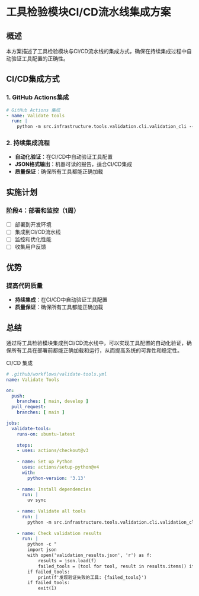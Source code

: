 # 工具检验模块CI/CD流水线集成方案

## 概述

本方案描述了工具检验模块与CI/CD流水线的集成方式，确保在持续集成过程中自动验证工具配置的正确性。

## CI/CD集成方式

### 1. GitHub Actions集成

```yaml
# GitHub Actions 集成
- name: Validate tools
  run: |
    python -m src.infrastructure.tools.validation.cli.validation_cli --format json > validation_results.json
```

### 2. 持续集成流程

- **自动化验证**：在CI/CD中自动验证工具配置
- **JSON格式输出**：机器可读的报告，适合CI/CD集成
- **质量保证**：确保所有工具都能正确加载

## 实施计划

### 阶段4：部署和监控（1周）
- [ ] 部署到开发环境
- [ ] 集成到CI/CD流水线
- [ ] 监控和优化性能
- [ ] 收集用户反馈

## 优势

### 提高代码质量
- **持续集成**：在CI/CD中自动验证工具配置
- **质量保证**：确保所有工具都能正确加载

## 总结

通过将工具检验模块集成到CI/CD流水线中，可以实现工具配置的自动化验证，确保所有工具在部署前都能正确加载和运行，从而提高系统的可靠性和稳定性。



CI/CD 集成

```yaml
# .github/workflows/validate-tools.yml
name: Validate Tools

on:
  push:
    branches: [ main, develop ]
  pull_request:
    branches: [ main ]

jobs:
  validate-tools:
    runs-on: ubuntu-latest
    
    steps:
    - uses: actions/checkout@v3
    
    - name: Set up Python
      uses: actions/setup-python@v4
      with:
        python-version: '3.13'
    
    - name: Install dependencies
      run: |
        uv sync
    
    - name: Validate all tools
      run: |
        python -m src.infrastructure.tools.validation.cli.validation_cli --format json > validation_results.json
    
    - name: Check validation results
      run: |
        python -c "
        import json
        with open('validation_results.json', 'r') as f:
            results = json.load(f)
            failed_tools = [tool for tool, result in results.items() if result.has_errors())
        if failed_tools:
            print(f'发现验证失败的工具: {failed_tools}')
        if failed_tools:
            exit(1)
```